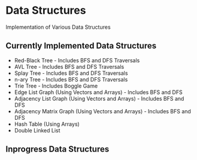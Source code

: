 # Data Structures
Implementation of Various Data Structures 

## Currently Implemented Data Structures
- Red-Black Tree - Includes BFS and DFS Traversals
- AVL Tree - Includes BFS and DFS Traversals
- Splay Tree - Includes BFS and DFS Traversals
- n-ary Tree - Includes BFS and DFS Traversals
- Trie Tree - Includes Boggle Game
- Edge List Graph (Using Vectors and Arrays) - Includes BFS and DFS
- Adjacency List Graph (Using Vectors and Arrays) - Includes BFS and DFS
- Adjacency Matrix Graph (Using Vectors and Arrays) - Includes BFS and DFS
- Hash Table (Using Arrays)
- Double Linked List

## Inprogress Data Structures
